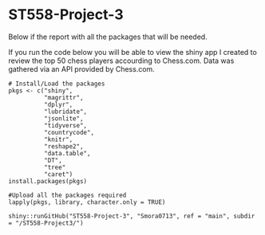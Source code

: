 # ST558-Project-3
Below if the report with all the packages that will be needed.

If you run the code below you will be able to view the shiny app I created to review the top 50 chess players accourding to Chess.com. Data was gathered via an API provided by Chess.com.

```
# Install/Load the packages
pkgs <- c("shiny", 
          "magrittr",
          "dplyr", 
          "lubridate",
          "jsonlite",
          "tidyverse",
          "countrycode",
          "knitr",
          "reshape2",
          "data.table",
          "DT",
          "tree"
          "caret")
install.packages(pkgs)

#Upload all the packages required
lapply(pkgs, library, character.only = TRUE)

shiny::runGitHub("ST558-Project-3", "Smora0713", ref = "main", subdir = "/ST558-Project3/")
```
